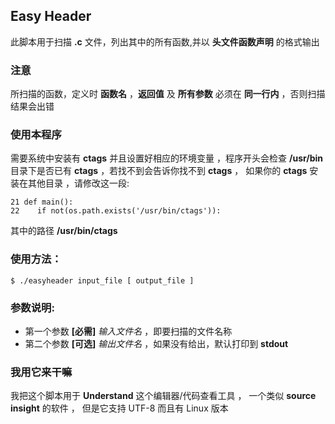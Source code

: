 Easy Header
--------------------------

此脚本用于扫描 **.c** 文件，列出其中的所有函数,并以 **头文件函数声明** 的格式输出

### 注意

所扫描的函数，定义时 **函数名** ，**返回值** 及 **所有参数** 必须在 **同一行内** ，否则扫描结果会出错

### 使用本程序

需要系统中安装有 **ctags** 并且设置好相应的环境变量 ，程序开头会检查 **/usr/bin** 目录下是否已有 **ctags** ，若找不到会告诉你找不到 **ctags** ， 如果你的 **ctags** 安装在其他目录 ，请修改这一段:

    21 def main():
    22    if not(os.path.exists('/usr/bin/ctags')):

其中的路径 **/usr/bin/ctags**

### 使用方法：

    $ ./easyheader input_file [ output_file ]

### 参数说明:

+ 第一个参数 **[必需]** _输入文件名_ ，即要扫描的文件名称
+ 第二个参数 **[可选]** _输出文件名_ ，如果没有给出，默认打印到 **stdout**

### 我用它来干嘛

我把这个脚本用于 **Understand** 这个编辑器/代码查看工具 ， 一个类似 **source insight** 的软件 ， 但是它支持 UTF-8 而且有 Linux 版本

